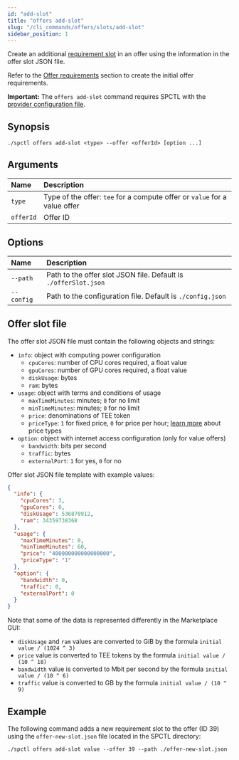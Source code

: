 ```yaml
---
id: "add-slot"
title: "offers add-slot"
slug: "/cli_commands/offers/slots/add-slot"
sidebar_position: 1
---
```


Create an additional [requirement slot](/developers/fundamentals/slots#requirements) in an offer using the information in the offer slot JSON file.

Refer to the [Offer requirements](/developers/cli_guides/providers_offers#offer-requirements) section to create the initial offer requirements.

**Important:** The `offers add-slot` command requires SPCTL with the [provider configuration file](/developers/cli_guides/configure#for-offer-providers).

## Synopsis

```
./spctl offers add-slot <type> --offer <offerId> [option ...]
```

## Arguments

| **Name** | **Description**                 |
|:---------|:--------------------------------|
| `type`   | Type of the offer: `tee` for a compute offer or `value` for a value offer |
| `offerId`  |Offer ID  |

## Options

| **Name** |**Description**                |
|:--------------------|:-------------------------------|
| `--path`            |Path to the offer slot JSON file. Default is `./offerSlot.json`  |
| `--config`          |Path to the configuration file. Default is `./config.json` |

## Offer slot file

The offer slot JSON file must contain the following objects and strings:

- `info`: object with computing power configuration
  + `cpuCores`: number of CPU cores required, a float value
  + `gpuCores`: number of GPU cores required, a float value
  + `diskUsage`: bytes
  + `ram`: bytes
- `usage`: object with terms and conditions of usage
  + `maxTimeMinutes`: minutes; `0` for no limit
  + `minTimeMinutes`: minutes; `0` for no limit
  + `price`: denominations of TEE token
  + `priceType`: `1` for fixed price, `0` for price per hour; [learn more](/developers/fundamentals/orders#cost-and-pricing) about price types
- `option`: object with internet access configuration (only for value offers)
  + `bandwidth`: bits per second
  + `traffic`: bytes
  + `externalPort`: `1` for yes, `0` for no

Offer slot JSON file template with example values:

```json title="offer-new-slot.json"
{
  "info": {
    "cpuCores": 3,
    "gpuCores": 0,
    "diskUsage": 536870912,
    "ram": 34359738368
  },
  "usage": {
    "maxTimeMinutes": 0,
    "minTimeMinutes": 60,
    "price": "400000000000000000",
    "priceType": "1" 
  },
  "option": {
    "bandwidth": 0,
    "traffic": 0,
    "externalPort": 0
  }
}
```

Note that some of the data is represented differently in the Marketplace GUI:
- `diskUsage` and `ram` values are converted to GiB by the formula `initial value / (1024 ^ 3)`
- `price` value is converted to TEE tokens by the formula `initial value / (10 ^ 18)`
- `bandwidth` value is converted to Mbit per second by the formula `initial value / (10 ^ 6)`
- `traffic` value is converted to GB by the formula `initial value / (10 ^ 9)`

## Example

The following command adds a new requirement slot to the offer (ID 39) using the `offer-new-slot.json` file located in the SPCTL directory:

```
./spctl offers add-slot value --offer 39 --path ./offer-new-slot.json
```